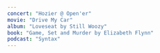 ```yaml
---
concert: "Hozier @ Open'er"
movie: "Drive My Car"
album: "Loveseat by Still Woozy"
book: "Game, Set and Murder by Elizabeth Flynn"
podcast: "Syntax"
---
```

